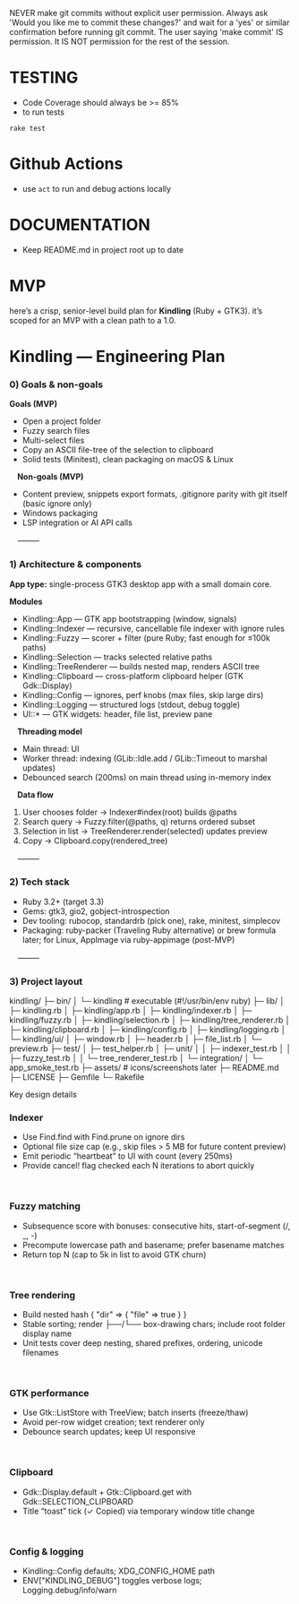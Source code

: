 NEVER make git commits without explicit user permission. Always ask 'Would you like me to commit these changes?' and wait
  for a 'yes' or similar confirmation before running git commit. The user saying 'make commit' IS permission. It IS NOT permission for the rest of the session.

# TESTING
- Code Coverage should always be >= 85%
- to run tests
```
rake test
```

# Github Actions
- use `act` to run and debug actions locally

# DOCUMENTATION
- Keep README.md in project root up to date

# MVP

here’s a crisp, senior-level build plan for **Kindling** (Ruby + GTK3). it’s scoped for an MVP with a clean path to a 1.0.

# Kindling — Engineering Plan

### 0) Goals & non-goals

**Goals (MVP)**
* Open a project folder
* Fuzzy search files
* Multi-select files
* Copy an ASCII file-tree of the selection to clipboard
* Solid tests (Minitest), clean packaging on macOS & Linux

⠀
**Non-goals (MVP)**
* Content preview, snippets export formats, .gitignore parity with git itself (basic ignore only)
* Windows packaging
* LSP integration or AI API calls

⠀
⸻

### 1) Architecture & components

**App type:** single-process GTK3 desktop app with a small domain core.

**Modules**
* Kindling::App — GTK app bootstrapping (window, signals)
* Kindling::Indexer — recursive, cancellable file indexer with ignore rules
* Kindling::Fuzzy — scorer + filter (pure Ruby; fast enough for ≤100k paths)
* Kindling::Selection — tracks selected relative paths
* Kindling::TreeRenderer — builds nested map, renders ASCII tree
* Kindling::Clipboard — cross-platform clipboard helper (GTK Gdk::Display)
* Kindling::Config — ignores, perf knobs (max files, skip large dirs)
* Kindling::Logging — structured logs (stdout, debug toggle)
* UI::* — GTK widgets: header, file list, preview pane

⠀
**Threading model**
* Main thread: UI
* Worker thread: indexing (GLib::Idle.add / GLib::Timeout to marshal updates)
* Debounced search (200ms) on main thread using in-memory index

⠀
**Data flow**
1. User chooses folder → Indexer#index(root) builds @paths
2. Search query → Fuzzy.filter(@paths, q) returns ordered subset
3. Selection in list → TreeRenderer.render(selected) updates preview
4. Copy → Clipboard.copy(rendered_tree)

⠀
⸻

### 2) Tech stack
* Ruby 3.2+ (target 3.3)
* Gems: gtk3, gio2, gobject-introspection
* Dev tooling: rubocop, standardrb (pick one), rake, minitest, simplecov
* Packaging: ruby-packer (Traveling Ruby alternative) or brew formula later; for Linux, AppImage via ruby-appimage (post-MVP)

⠀
⸻

### 3) Project layout

kindling/
├─ bin/
│  └─ kindling             # executable (#!/usr/bin/env ruby)
├─ lib/
│  ├─ kindling.rb
│  ├─ kindling/app.rb
│  ├─ kindling/indexer.rb
│  ├─ kindling/fuzzy.rb
│  ├─ kindling/selection.rb
│  ├─ kindling/tree_renderer.rb
│  ├─ kindling/clipboard.rb
│  ├─ kindling/config.rb
│  ├─ kindling/logging.rb
│  └─ kindling/ui/
│     ├─ window.rb
│     ├─ header.rb
│     ├─ file_list.rb
│     └─ preview.rb
├─ test/
│  ├─ test_helper.rb
│  ├─ unit/
│  │  ├─ indexer_test.rb
│  │  ├─ fuzzy_test.rb
│  │  └─ tree_renderer_test.rb
│  └─ integration/
│     └─ app_smoke_test.rb
├─ assets/                  # icons/screenshots later
├─ README.md
├─ LICENSE
├─ Gemfile
└─ Rakefile

Key design details

### Indexer
* Use Find.find with Find.prune on ignore dirs
* Optional file size cap (e.g., skip files > 5 MB for future content preview)
* Emit periodic “heartbeat” to UI with count (every 250ms)
* Provide cancel! flag checked each N iterations to abort quickly

⠀
### Fuzzy matching
* Subsequence score with bonuses: consecutive hits, start-of-segment (/, _, -)
* Precompute lowercase path and basename; prefer basename matches
* Return top N (cap to 5k in list to avoid GTK churn)

⠀
### Tree rendering
* Build nested hash { "dir" => { "file" => true } }
* Stable sorting; render ├──/└── box-drawing chars; include root folder display name
* Unit tests cover deep nesting, shared prefixes, ordering, unicode filenames

⠀
### GTK performance
* Use Gtk::ListStore with TreeView; batch inserts (freeze/thaw)
* Avoid per-row widget creation; text renderer only
* Debounce search updates; keep UI responsive

⠀
### Clipboard
* Gdk::Display.default + Gtk::Clipboard.get with Gdk::SELECTION_CLIPBOARD
* Title “toast” tick (✓ Copied) via temporary window title change

⠀
### Config & logging
* Kindling::Config defaults; XDG_CONFIG_HOME path
* ENV["KINDLING_DEBUG"] toggles verbose logs; Logging.debug/info/warn

